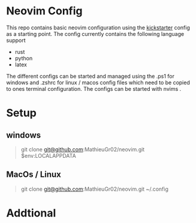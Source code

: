 # Neovim Config

This repo contains basic neovim configuration using the [kickstarter](https://github.com/nvim-lua/kickstart.nvim) config as a starting point.
The config currently contains the following language support 

- rust
- python
- latex

The different configs can be started and managed using the .ps1 for windows and .zshrc for linux / macos config files which need to be copied to ones terminal configuration.
The configs can be started with nvims <name>.

# Setup

## windows

> git clone git@github.com:MathieuGr02/neovim.git $env:LOCALAPPDATA

## MacOs / Linux

> git clone git@github.com:MathieuGr02/neovim.git ~/.config

# Addtional
